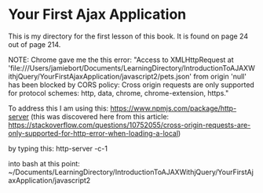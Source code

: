 # Your First Ajax Application

This is my directory for the first lesson of this book.
It is found on page 24 out of page 214.

NOTE: Chrome gave me the this error:
"Access to XMLHttpRequest at 'file:///Users/jamiebort/Documents/LearningDirectory/IntroductionToAJAXWithjQuery/YourFirstAjaxApplication/javascript2/pets.json' from origin 'null' has been blocked by CORS policy: Cross origin requests are only supported for protocol schemes: http, data, chrome, chrome-extension, https."

To address this I am using this:
https://www.npmjs.com/package/http-server
(this was discovered here from this article:
https://stackoverflow.com/questions/10752055/cross-origin-requests-are-only-supported-for-http-error-when-loading-a-local)

by typing this:
http-server -c-1 

into bash at this point:
~/Documents/LearningDirectory/IntroductionToAJAXWithjQuery/YourFirstAjaxApplication/javascript2

